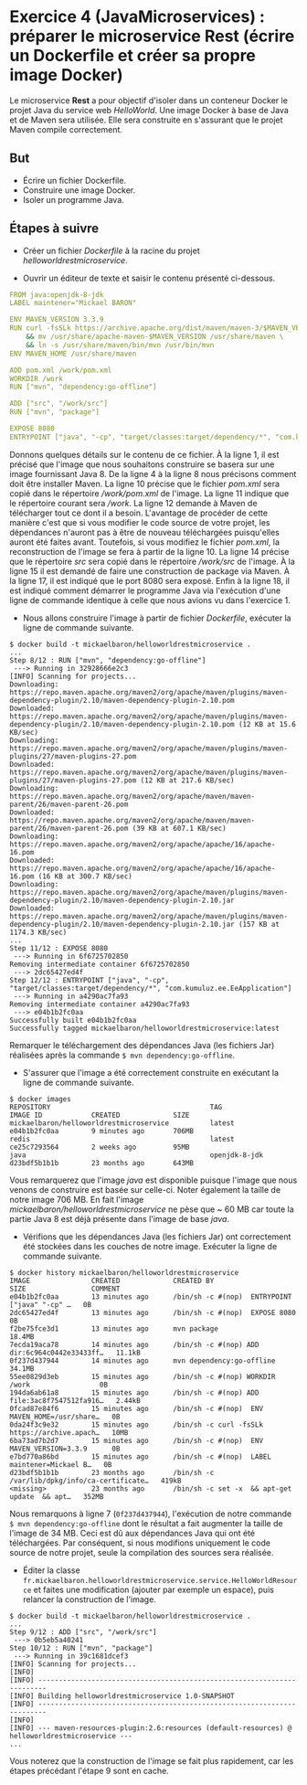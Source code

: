 # Exercice 4 (JavaMicroservices) : préparer le microservice Rest (écrire un Dockerfile et créer sa propre image Docker)

Le microservice **Rest** a pour objectif d'isoler dans un conteneur Docker le projet Java du service web *HelloWorld*. Une image Docker à base de Java et de Maven sera utilisée. Elle sera construite en s'assurant que le projet Maven compile correctement.

## But

* Écrire un fichier Dockerfile.
* Construire une image Docker.
* Isoler un programme Java.

## Étapes à suivre

* Créer un fichier *Dockerfile* à la racine du projet *helloworldrestmicroservice*.

* Ouvrir un éditeur de texte et saisir le contenu présenté ci-dessous.

```yaml
FROM java:openjdk-8-jdk
LABEL maintener="Mickael BARON"

ENV MAVEN_VERSION 3.3.9
RUN curl -fsSLk https://archive.apache.org/dist/maven/maven-3/$MAVEN_VERSION/binaries/apache-maven-$MAVEN_VERSION-bin.tar.gz | tar xzf - -C /usr/share \
    && mv /usr/share/apache-maven-$MAVEN_VERSION /usr/share/maven \
    && ln -s /usr/share/maven/bin/mvn /usr/bin/mvn
ENV MAVEN_HOME /usr/share/maven

ADD pom.xml /work/pom.xml
WORKDIR /work
RUN ["mvn", "dependency:go-offline"]

ADD ["src", "/work/src"]
RUN ["mvn", "package"]

EXPOSE 8080
ENTRYPOINT ["java", "-cp", "target/classes:target/dependency/*", "com.kumuluz.ee.EeApplication"]
```

Donnons quelques détails sur le contenu de ce fichier. À la ligne 1, il est précisé que l'image que nous souhaitons construire se basera sur une image fournissant Java 8. De la ligne 4 à la ligne 8 nous précisons comment doit être installer Maven. La ligne 10 précise que le fichier *pom.xml* sera copié dans le répertoire */work/pom.xml* de l'image. La ligne 11 indique que le répertoire courant sera */work*. La ligne 12 demande à Maven de télécharger tout ce dont il a besoin. L'avantage de procéder de cette manière c'est que si vous modifier le code source de votre projet, les dépendances n'auront pas à être de nouveau téléchargées puisqu'elles auront été faites avant. Toutefois, si vous modifiez le fichier *pom.xml*, la reconstruction de l'image se fera à partir de la ligne 10. La ligne 14 précise que le répertoire *src* sera copié dans le répertoire */work/src* de l'image. À la ligne 15 il est demandé de faire une construction de package via Maven. À la ligne 17, il est indiqué que le port 8080 sera exposé. Enfin à la ligne 18, il est indiqué comment démarrer le programme Java via l'exécution d'une ligne de commande identique à celle que nous avions vu dans l'exercice 1.

* Nous allons construire l'image à partir de fichier *Dockerfile*, exécuter la ligne de commande suivante.

```console
$ docker build -t mickaelbaron/helloworldrestmicroservice .
...
Step 8/12 : RUN ["mvn", "dependency:go-offline"]
 ---> Running in 32928666e2c3
[INFO] Scanning for projects...
Downloading: https://repo.maven.apache.org/maven2/org/apache/maven/plugins/maven-dependency-plugin/2.10/maven-dependency-plugin-2.10.pom
Downloaded: https://repo.maven.apache.org/maven2/org/apache/maven/plugins/maven-dependency-plugin/2.10/maven-dependency-plugin-2.10.pom (12 KB at 15.6 KB/sec)
Downloading: https://repo.maven.apache.org/maven2/org/apache/maven/plugins/maven-plugins/27/maven-plugins-27.pom
Downloaded: https://repo.maven.apache.org/maven2/org/apache/maven/plugins/maven-plugins/27/maven-plugins-27.pom (12 KB at 217.6 KB/sec)
Downloading: https://repo.maven.apache.org/maven2/org/apache/maven/maven-parent/26/maven-parent-26.pom
Downloaded: https://repo.maven.apache.org/maven2/org/apache/maven/maven-parent/26/maven-parent-26.pom (39 KB at 607.1 KB/sec)
Downloading: https://repo.maven.apache.org/maven2/org/apache/apache/16/apache-16.pom
Downloaded: https://repo.maven.apache.org/maven2/org/apache/apache/16/apache-16.pom (16 KB at 300.7 KB/sec)
Downloading: https://repo.maven.apache.org/maven2/org/apache/maven/plugins/maven-dependency-plugin/2.10/maven-dependency-plugin-2.10.jar
Downloaded: https://repo.maven.apache.org/maven2/org/apache/maven/plugins/maven-dependency-plugin/2.10/maven-dependency-plugin-2.10.jar (157 KB at 1174.3 KB/sec)
...
Step 11/12 : EXPOSE 8080
 ---> Running in 6f6725702850
Removing intermediate container 6f6725702850
 ---> 2dc65427ed4f
Step 12/12 : ENTRYPOINT ["java", "-cp", "target/classes:target/dependency/*", "com.kumuluz.ee.EeApplication"]
 ---> Running in a4290ac7fa93
Removing intermediate container a4290ac7fa93
 ---> e04b1b2fc0aa
Successfully built e04b1b2fc0aa
Successfully tagged mickaelbaron/helloworldrestmicroservice:latest
```

Remarquer le téléchargement des dépendances Java (les fichiers Jar) réalisées après la commande `$ mvn dependency:go-offline`.

* S'assurer que l'image a été correctement construite en exécutant la ligne de commande suivante.

```console
$ docker images
REPOSITORY                                       TAG                 IMAGE ID            CREATED             SIZE
mickaelbaron/helloworldrestmicroservice          latest              e04b1b2fc0aa        9 minutes ago       706MB
redis                                            latest              ce25c7293564        2 weeks ago         95MB
java                                             openjdk-8-jdk       d23bdf5b1b1b        23 months ago       643MB
```

Vous remarquerez que l'image *java* est disponible puisque l'image que nous venons de construire est basée sur celle-ci. Noter également la taille de notre image 706 MB. En fait l'image *mickaelbaron/helloworldrestmicroservice* ne pèse que ~ 60 MB car toute la partie Java 8 est déjà présente dans l'image de base *java*.

* Vérifions que les dépendances Java (les fichiers Jar) ont correctement été stockées dans les couches de notre image. Exécuter la ligne de commande suivante.

```console
$ docker history mickaelbaron/helloworldrestmicroservice
IMAGE               CREATED             CREATED BY                                      SIZE                COMMENT
e04b1b2fc0aa        13 minutes ago      /bin/sh -c #(nop)  ENTRYPOINT ["java" "-cp" …   0B
2dc65427ed4f        13 minutes ago      /bin/sh -c #(nop)  EXPOSE 8080                  0B
f2be75fce3d1        13 minutes ago      mvn package                                     18.4MB
7ecda19aca78        14 minutes ago      /bin/sh -c #(nop) ADD dir:6c964c0442e33433ff…   11.1kB
0f237d437944        14 minutes ago      mvn dependency:go-offline                       34.1MB
55ee0829d3eb        15 minutes ago      /bin/sh -c #(nop) WORKDIR /work                 0B
194da6ab61a8        15 minutes ago      /bin/sh -c #(nop) ADD file:3ac8f7547512fa916…   2.44kB
0fcad87e84f6        15 minutes ago      /bin/sh -c #(nop)  ENV MAVEN_HOME=/usr/share…   0B
0da24f3c9e32        15 minutes ago      /bin/sh -c curl -fsSLk https://archive.apach…   10MB
6ba73ad7b2d7        15 minutes ago      /bin/sh -c #(nop)  ENV MAVEN_VERSION=3.3.9      0B
e7bd770a86bd        15 minutes ago      /bin/sh -c #(nop)  LABEL maintener=Mickael B…   0B
d23bdf5b1b1b        23 months ago       /bin/sh -c /var/lib/dpkg/info/ca-certificate…   419kB
<missing>           23 months ago       /bin/sh -c set -x  && apt-get update  && apt…   352MB
```

Nous remarquons à ligne 7 (`0f237d437944`), l'exécution de notre commande `$ mvn dependency:go-offline` dont le résultat a fait augmenter la taille de l'image de 34 MB. Ceci est dû aux dépendances Java qui ont été téléchargées. Par conséquent, si nous modifions uniquement le code source de notre projet, seule la compilation des sources sera réalisée.

* Éditer la classe `fr.mickaelbaron.helloworldrestmicroservice.service.HelloWorldResource` et faites une modification (ajouter par exemple un espace), puis relancer la construction de l'image.

```console
$ docker build -t mickaelbaron/helloworldrestmicroservice .
...
Step 9/12 : ADD ["src", "/work/src"]
 ---> 0b5eb5a40241
Step 10/12 : RUN ["mvn", "package"]
 ---> Running in 39c1681dcef3
[INFO] Scanning for projects...
[INFO]
[INFO] ------------------------------------------------------------------------
[INFO] Building helloworldrestmicroservice 1.0-SNAPSHOT
[INFO] ------------------------------------------------------------------------
[INFO]
[INFO] --- maven-resources-plugin:2.6:resources (default-resources) @ helloworldrestmicroservice ---
...
```

Vous noterez que la construction de l'image se fait plus rapidement, car les étapes précédant l'étape 9 sont en cache.